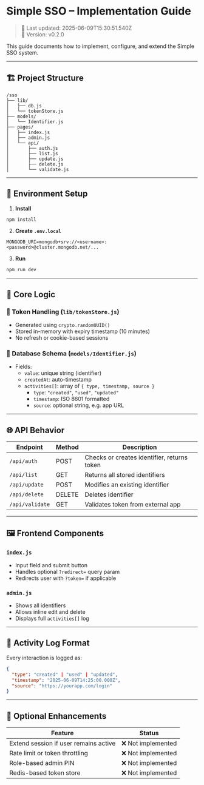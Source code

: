 # Simple SSO – Implementation Guide

> 📅 Last updated: 2025-06-09T15:30:51.540Z  
> 📌 Version: v0.2.0

This guide documents how to implement, configure, and extend the Simple SSO system.

---

## 🏗️ Project Structure

```
/sso
├── lib/
│   ├── db.js
│   └── tokenStore.js
├── models/
│   └── Identifier.js
├── pages/
│   ├── index.js
│   ├── admin.js
│   └── api/
│       ├── auth.js
│       ├── list.js
│       ├── update.js
│       ├── delete.js
│       └── validate.js
```

---

## 🔌 Environment Setup

1. **Install**
```bash
npm install
```

2. **Create `.env.local`**
```env
MONGODB_URI=mongodb+srv://<username>:<password>@cluster.mongodb.net/...
```

3. **Run**
```bash
npm run dev
```

---

## 🧠 Core Logic

### 🔐 Token Handling (`lib/tokenStore.js`)
- Generated using `crypto.randomUUID()`
- Stored in-memory with expiry timestamp (10 minutes)
- No refresh or cookie-based sessions

### 🧠 Database Schema (`models/Identifier.js`)
- Fields:
  - `value`: unique string (identifier)
  - `createdAt`: auto-timestamp
  - `activities[]`: array of `{ type, timestamp, source }`
    - `type`: `"created"`, `"used"`, `"updated"`
    - `timestamp`: ISO 8601 formatted
    - `source`: optional string, e.g. app URL

---

## 🌐 API Behavior

| Endpoint           | Method | Description |
|--------------------|--------|-------------|
| `/api/auth`        | POST   | Checks or creates identifier, returns token |
| `/api/list`        | GET    | Returns all stored identifiers |
| `/api/update`      | POST   | Modifies an existing identifier |
| `/api/delete`      | DELETE | Deletes identifier |
| `/api/validate`    | GET    | Validates token from external app |

---

## 🖼️ Frontend Components

### `index.js`
- Input field and submit button
- Handles optional `?redirect=` query param
- Redirects user with `?token=` if applicable

### `admin.js`
- Shows all identifiers
- Allows inline edit and delete
- Displays full `activities[]` log

---

## 🔁 Activity Log Format

Every interaction is logged as:

```json
{
  "type": "created" | "used" | "updated",
  "timestamp": "2025-06-09T14:25:00.000Z",
  "source": "https://yourapp.com/login"
}
```

---

## 🧩 Optional Enhancements

| Feature | Status |
|---------|--------|
| Extend session if user remains active | ❌ Not implemented |
| Rate limit or token throttling | ❌ Not implemented |
| Role-based admin PIN | ❌ Not implemented |
| Redis-based token store | ❌ Not implemented |
